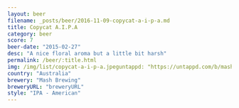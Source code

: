 ```yaml
---
layout: beer
filename: _posts/beer/2016-11-09-copycat-a-i-p-a.md
title: Copycat A.I.P.A
category: beer
score: 7
beer-date: "2015-02-27"
desc: "A nice floral aroma but a little bit harsh"
permalink: /beer/:title.html
img: /img/list/copycat-a-i-p-a.jpeguntappd: "https://untappd.com/b/mash-brewing-copy-cat/636320"
country: "Australia"
brewery: "Mash Brewing"
breweryURL: "breweryURL"
style: "IPA - American"
---
```

